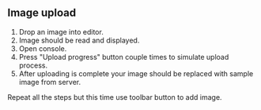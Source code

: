 ## Image upload

1. Drop an image into editor.
1. Image should be read and displayed.
1. Open console.
1. Press "Upload progress" button couple times to simulate upload process.
1. After uploading is complete your image should be replaced with sample image from server.

Repeat all the steps but this time use toolbar button to add image.
